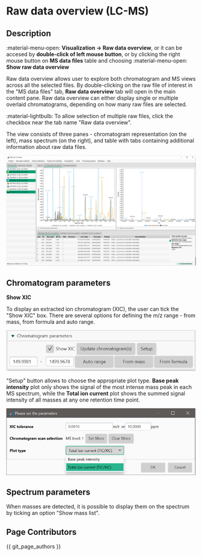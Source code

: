 # **Raw data overview (LC-MS)**

## **Description**

:material-menu-open: **Visualization → Raw data overview**, or it can be accesed by **double-click of left mouse button**, or by clicking the right mouse button on **MS data files** table and choosing :material-menu-open: **Show raw data overview**

[//]: # (TODO Add the same level of detalization for each menu item in data table and feature table)

Raw data overview allows user to explore both chromatogram and MS views across all the selected files. By double-clicking on the raw file of interest in the "MS data files" tab, **Raw data overview** tab will open in the main content pane. Raw data overview can either display single or multiple overlaid chromatograms, depending on how many raw files are selected.

:material-lightbulb: To allow selection of multiple raw files, click the checkbox near the tab name "Raw data overview".

The view consists of three panes - chromatogram representation (on the left), mass spectrum (on the right), and table with tabs containing additional information about raw data files.

![Raw data visualizer](raw-data-visualizer.PNG)

## **Chromatogram parameters**

**Show XIC**

To display an extracted ion chromatogram (XIC), the user can tick the "Show XIC" box. There are several options for defining the m/z range - from mass, from formula and auto range. 


![Raw data chromatogram](raw-data-chromatogram.PNG)

"Setup" button allows to choose the appropriate plot type. **Base peak intensity** plot only shows the signal of the most intense mass peak in each MS spectrum, while the **Total ion current** plot shows the summed signal intensity of all masses at any one retention time point.

![Raw data chromatogram setup](raw-data-chromatogram-setup.PNG)

## **Spectrum parameters**

When masses are detected, it is possible to display them on the spectrum by ticking an option "Show mass list".

## Page Contributors

{{ git_page_authors }}
